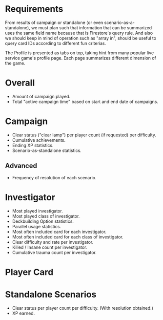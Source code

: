 # Requirements

From results of campaign or standalone (or even scenario-as-a-standalone), we must plan such that information that can be summarized uses the same field name because that is Firestore's query rule. And also we should keep in mind of operation such as "array in", should be useful to query card IDs according to different fun criterias.

The Profile is presented as tabs on top, taking hint from many popular live service game's profile page. Each page summarizes different dimension of the game.

# Overall

- Amount of campaign played.
- Total "active campaign time" based on start and end date of campaigns.

# Campaign

- Clear status ("clear lamp") per player count (if requested) per difficulty.
- Cumulative achievements.
- Ending XP statistics.
- Scenario-as-standalone statistics.

## Advanced

- Frequency of resolution of each scenario.

# Investigator

- Most played investigator.
- Most played class of investigator.
- Deckbuilding Option statistics.
- Parallel usage statistics.
- Most often included card for each investigator.
- Most often included card for each class of investigator.
- Clear difficulty and rate per investigator.
- Killed / Insane count per investigator.
- Cumulative trauma count per investigator.

# Player Card


# Standalone Scenarios

- Clear status per player count per difficulty. (With resolution obtained.)
- XP earned.